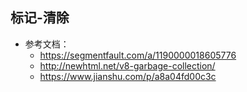 ## 标记-清除

- 参考文档： 
  - https://segmentfault.com/a/1190000018605776
  - http://newhtml.net/v8-garbage-collection/
  - https://www.jianshu.com/p/a8a04fd00c3c
